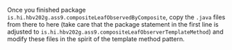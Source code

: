 Once you finished package `is.hi.hbv202g.ass9.compositeLeafObservedByComposite`,
copy the `.java` files from there to here (take care that the package statement in the first line is adjusted to
`is.hi.hbv202g.ass9.compositeLeafObserverTemplateMethod`) and modify these files in the spirit of the template method pattern.

